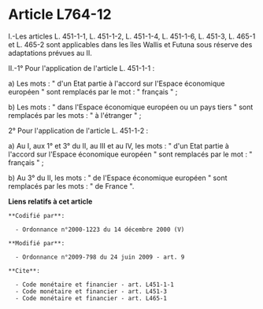 # Article L764-12

I.-Les articles L. 451-1-1, L. 451-1-2, L. 451-1-4, L. 451-1-6, L. 451-3, L. 465-1 et L. 465-2 sont applicables dans les îles
Wallis et Futuna sous réserve des adaptations prévues au II. 

II.-1° Pour l'application de l'article L. 451-1-1 : 

a) Les mots : " d'un Etat partie à l'accord sur l'Espace économique européen " sont remplacés par le mot : " français " ; 

b) Les mots : " dans l'Espace économique européen ou un pays tiers " sont remplacés par les mots : " à l'étranger " ; 

2° Pour l'application de l'article L. 451-1-2 : 

a) Au I, aux 1° et 3° du II, au III et au IV, les mots : " d'un Etat partie à l'accord sur l'Espace économique européen "
sont remplacés par le mot : " français " ; 

b) Au 3° du II, les mots : " de l'Espace économique européen " sont remplacés par les mots : " de France ".

**Liens relatifs à cet article**

	**Codifié par**:

	  - Ordonnance n°2000-1223 du 14 décembre 2000 (V)

	**Modifié par**:

	  - Ordonnance n°2009-798 du 24 juin 2009 - art. 9

	**Cite**:

	  - Code monétaire et financier - art. L451-1-1
	  - Code monétaire et financier - art. L451-3
	  - Code monétaire et financier - art. L465-1

